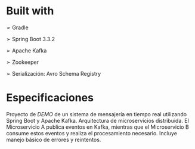 # Built with
➢ Gradle

➢ Spring Boot 3.3.2 

➢ Apache Kafka 

➢ Zookeeper

➢ Serialización: Avro Schema Registry

# Especificaciones

Proyecto de *DEMO* de un sistema de mensajería en tiempo real utilizando Spring Boot y Apache Kafka. Arquitectura de microservicios distribuida. El Microservicio A publica eventos en Kafka, mientras que el Microservicio B consume estos eventos y realiza el procesamiento necesario. Incluye manejo básico de errores y reintentos.
